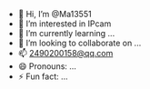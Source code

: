 - 👋 Hi, I’m @Ma13551
- 👀 I’m interested in IPcam 
- 🌱 I’m currently learning ...
- 💞️ I’m looking to collaborate on ...
- 📫 2490200158@qq.com
- 😄 Pronouns: ...
- ⚡ Fun fact: ...

<!---
Ma13551/Ma13551 is a ✨ special ✨ repository because its `README.md` (this file) appears on your GitHub profile.
You can cliIf you have any network camera questions, you can ask me.If you have any simple questions about network cameras you can ask me
